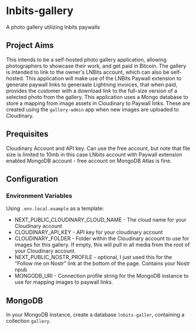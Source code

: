 # lnbits-gallery

A photo gallery utilizing lnbits paywalls

## Project Aims

This intends to be a self-hosted photo gallery application, allowing photographers to showcase their work, and get paid in Bitcoin. The gallery is intended to link to the owner's LNBits account, which can also be self-hosted. This application will make use of the LNBits Paywall extension to generate paywall links to generaate Lightning invoices, that when paid, provides the customer with a download link to the full-size version of a selected photo from the gallery.
This application uses a Mongo database to store a mapping from image assets in Cloudinary to Paywall links. These are created using the `gallery-admin` app when new images are uploaded to Cloudinary.

## Prequisites

Cloudinary Account and API key. Can use the free account, but note that file size is limited to 10mb in this case
LNbits account with Paywall extension enabled
MongoDB account - free account on MongoDB Atlas is fine.

## Configuration

### Environment Variables

Using `.env.local.example` as a template:

- NEXT_PUBLIC_CLOUDINARY_CLOUD_NAME - The cloud name for your Cloudinary account
- CLOUDINARY_API_KEY - API key for your cloudinary account
- CLOUDINARY_FOLDER - Folder within the Cloudinary account to use for images for this gallery. If empty, this will pull in all media from the root of your Cloudinary account.
- NEXT_PUBLIC_NOSTR_PROFILE - optional, I just used this for the "Follow me on Nostr" link at the bottom of the page. Contains your Nostr npub
- MONGODB_URI - Connection profile string for the MongoDB instance to use for mapping images to paywall links.

## MongoDB

In your MongoDB instance, create a database `lnbits-galler`, containing a collection `gallery`.
